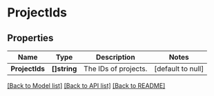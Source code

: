 # ProjectIds

## Properties
Name | Type | Description | Notes
------------ | ------------- | ------------- | -------------
**ProjectIds** | **[]string** | The IDs of projects. | [default to null]

[[Back to Model list]](../README.md#documentation-for-models) [[Back to API list]](../README.md#documentation-for-api-endpoints) [[Back to README]](../README.md)


